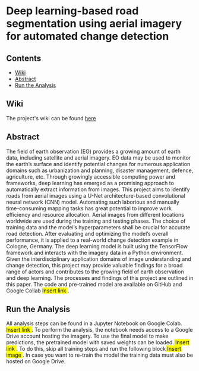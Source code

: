 # Deep learning-based road segmentation using aerial imagery for automated change detection

## Contents

- [Wiki](#wiki)
- [Abstract](#abstract)
- [Run the Analysis](#run-the-analysis)

## Wiki

The project's wiki can be found [here](https://git.sbg.ac.at/st22_512323/i3-project-st23-dawuda/-/wikis/Deep-learning-based-road-segmentation-using-aerial-imagery-for-automated-change-detection)

## Abstract

The field of earth observation (EO) provides a growing amount of earth data, including satellite and aerial imagery. EO data may be used to monitor the earth’s surface and identify potential changes for numerous application domains such as urbanization and planning, disaster management, defence, agriculture, etc. Through growingly accessible computing power and frameworks, deep learning has emerged as a promising approach to automatically extract information from images. This project aims to identify roads from aerial images using a U-Net architecture-based convolutional neural network (CNN) model. Automating such laborious and manually time-consuming mapping tasks has great potential to improve work efficiency and resource allocation. Aerial images from different locations worldwide are used during the training and testing phases. The choice of training data and the model’s hyperparameters shall be crucial for accurate road detection. After evaluating and optimizing the model’s overall performance, it is applied to a real-world change detection example in Cologne, Germany. The deep learning model is built using the TensorFlow framework and interacts with the imagery data in a Python environment. Given the interdisciplinary application domains of image understanding and change detection, this project may provide valuable findings for a broad range of actors and contributes to the growing field of earth observation and deep learning. The processes and findings of this project are outlined in this paper. The code and pre-trained model are available on GitHub and Google Collab <mark> Insert link </mark>.

## Run the Analysis

All analysis steps can be found in a Jupyter Notebook on Google Colab. <mark> Insert link </mark>. To perform the analysis, the notebook needs access to a Google Drive account hosting the imagery. To use the final model to make predictions, the pretrained model with saved weights can be loaded.<mark> Insert link </mark>. To do this, skip all training steps and run the following block<mark> Insert image </mark>. In case you want to re-train the model the training data must also be hosted on Google Drive.
